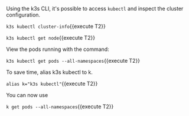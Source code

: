 Using the k3s CLI, it's possible to access `kubectl` and inspect the cluster configuration.

`k3s kubectl cluster-info`{{execute T2}}

`k3s kubectl get node`{{execute T2}}

View the pods running with the command:

`k3s kubectl get pods --all-namespaces`{{execute T2}}

To save time, alias k3s kubectl to k. 

`alias k="k3s kubectl"`{{execute T2}}

You can now use

`k get pods --all-namespaces`{{execute T2}}
